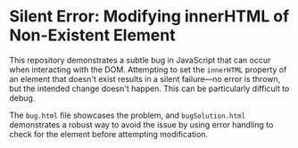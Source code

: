 # Silent Error: Modifying innerHTML of Non-Existent Element

This repository demonstrates a subtle bug in JavaScript that can occur when interacting with the DOM.  Attempting to set the `innerHTML` property of an element that doesn't exist results in a silent failure—no error is thrown, but the intended change doesn't happen.  This can be particularly difficult to debug.

The `bug.html` file showcases the problem, and `bugSolution.html` demonstrates a robust way to avoid the issue by using error handling to check for the element before attempting modification.